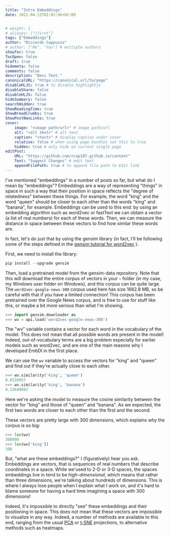 ```yaml
---
title: "Intro Embeddings"
date: 2022-04-12T02:02:56+02:00


# weight: 1
# aliases: ["/first"]
tags: ["Embeddings"]
author: "Riccardo Cappuzzo"
# author: ["Me", "You"] # multiple authors
showToc: true
TocOpen: false
draft: true
hidemeta: false
comments: false
description: "Desc Text."
canonicalURL: "https://canonical.url/to/page"
disableHLJS: true # to disable highlightjs
disableShare: false
disableHLJS: false
hideSummary: false
searchHidden: true
ShowReadingTime: true
ShowBreadCrumbs: true
ShowPostNavLinks: true
cover:
    image: "<image path/url>" # image path/url
    alt: "<alt text>" # alt text
    caption: "<text>" # display caption under cover
    relative: false # when using page bundles set this to true
    hidden: true # only hide on current single page
editPost:
    URL: "https://github.com/rcap107.github.io/content"
    Text: "Suggest Changes" # edit text
    appendFilePath: true # to append file path to Edit link
---
```

I've mentioned "embeddings" in a number of posts so far, but what do I mean by
"embeddings"?
Embeddings are a way of representing "things" in space in such a way that their
position in space reflects the "degree of relatedness" between these things. For
example, the word "king" and the word "queen" should be closer to each other than
the words "king" and "banana", for example. Embeddings can be used to this end:
by using an embedding algorithm such as word2vec or fastText we can obtain a
vector (a list of real numbers) for each of these words. Then, we can measure
the distance in space between these vectors to find how similar these words are.

In fact, let's do just that by using the gensim library (in fact, I'll be
following some of the steps defined in the [gensim tutorial for word2vec](https://radimrehurek.com/gensim/auto_examples/tutorials/run_word2vec.html#sphx-glr-auto-examples-tutorials-run-word2vec-py) ).

First, we need to install the library:

```py
pip install --upgrade gensim
```

Then, load a pretrained model from the gensim-data repository. Note that this
will download the entire corpus of vectors in your `~` folder (in my case, my
Windows user folder on Windows), and this corpus can be quite large.
The `word2vec-google-news-300` corpus used here has size 1662.8 MB, so be careful
with that if you have a limited connection! This corpus has been pretrained over
the Google News corpus, and is free to use for stuff like this, or maybe a bit
more serious than what I'm showing.

```py
>>> import gensim.downloader as
>>> wv = api.load('word2vec-google-news-300')
```

The "wv" variable contains a vector for each word in the vocabulary of the model.
This does not mean that all possible words are present in the model! Indeed,
out-of-vocabulary terms are a big problem especially for earlier models such as
word2vec, and are one of the main reasons why I developed EmbDI  in the first
place.

We can use the `wv` variable to access the vectors for "king" and "queen" and
find out if they're actually close to each other.
```py
>>> wv.similarity('king', 'queen')
0.6510957
>>> wv.similarity('king', 'banana')
0.13649082
```
Here we're asking the model to measure the cosine similarity between the vector
for "king" and those of "queen" and "banana". As we expected, the first two words
are closer to each other than the first and the second.

These vectors are pretty large with 300 dimensions, which explains why the
corpus is so big:
```py
>>> len(wv)
300000
>>> len(wv['king'])
300
```





But, "what are these embeddings?" I (figuratively) hear you ask. Embeddings are
vectors, that is sequences of real numbers that describe coordinates in a space.
While we'used to 2-D or 3-D spaces, the spaces embeddings live in tend to be
*high-dimensional*,
which means that rather than three dimensions, we're talking about hundreds of
dimensions. This is where I always lose people when I explain what I work on,
and it's hard to blame someone for having a hard time imagining a space with
300 dimensions!

Indeed, it's impossible to directly "see" these embeddings and their positioning
in space. This does not mean that these vectors are impossible to visualize in
any way. Indeed, a number of methods are available to this end, ranging from the
usual [PCA]() or [t-SNE]()  projections, to alternative methods such as heatmaps.
